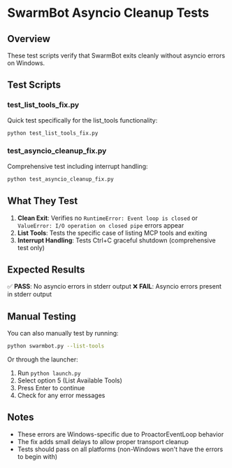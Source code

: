 # SwarmBot Asyncio Cleanup Tests

## Overview

These test scripts verify that SwarmBot exits cleanly without asyncio errors on Windows.

## Test Scripts

### test_list_tools_fix.py
Quick test specifically for the list_tools functionality:
```bash
python test_list_tools_fix.py
```

### test_asyncio_cleanup_fix.py
Comprehensive test including interrupt handling:
```bash
python test_asyncio_cleanup_fix.py
```

## What They Test

1. **Clean Exit**: Verifies no `RuntimeError: Event loop is closed` or `ValueError: I/O operation on closed pipe` errors appear
2. **List Tools**: Tests the specific case of listing MCP tools and exiting
3. **Interrupt Handling**: Tests Ctrl+C graceful shutdown (comprehensive test only)

## Expected Results

✅ **PASS**: No asyncio errors in stderr output
❌ **FAIL**: Asyncio errors present in stderr output

## Manual Testing

You can also manually test by running:
```bash
python swarmbot.py --list-tools
```

Or through the launcher:
1. Run `python launch.py`
2. Select option 5 (List Available Tools)
3. Press Enter to continue
4. Check for any error messages

## Notes

- These errors are Windows-specific due to ProactorEventLoop behavior
- The fix adds small delays to allow proper transport cleanup
- Tests should pass on all platforms (non-Windows won't have the errors to begin with)
